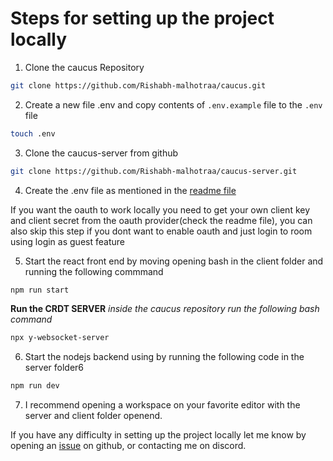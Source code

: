 # Steps for setting up the project locally

1. Clone the caucus Repository

```sh
git clone https://github.com/Rishabh-malhotraa/caucus.git
```

2. Create a new file .env and copy contents of `.env.example` file to the `.env` file

```sh
touch .env
```

3. Clone the caucus-server from github
```sh
git clone https://github.com/Rishabh-malhotraa/caucus-server.git
```

4. Create the .env file as mentioned in the [readme file](https://github.com/Rishabh-malhotraa/caucus-server#prerequisites)

If you want the oauth to work locally you need to get your own client key and client secret from the oauth provider(check the readme file), you can also skip this step if you dont want to enable oauth and just login to room using login as guest feature

5. Start the react front end by moving opening bash in the client folder and running the following commmand

``` sh
npm run start
```

**Run the CRDT SERVER**
_inside the caucus repository run the following bash command_
``` sh
npx y-websocket-server
```

6. Start the nodejs backend using by running the following code in the server folder6

``` sh
npm run dev
```

7. I recommend opening a workspace on your favorite editor with the server and client folder openend.

If you have any difficulty in setting up the project locally let me know by opening an [issue](https://github.com/Rishabh-malhotraa/caucus/issues) on github, or contacting me on discord.

